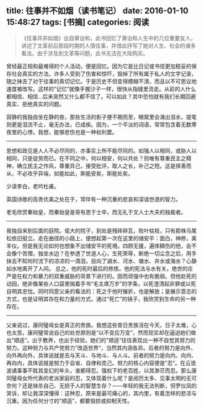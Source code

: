 title: 往事并不如烟（读书笔记）
date: 2016-01-10 15:48:27
tags: [书摘]
categories: 阅读
---

>《往事并非如烟》出自章诒和，此书回忆了章诒和人生中的几位重要友人，讲述了文革前后那段时期的人情往事，并借此抒写了她对人生、社会的诸多看法。由于涉及到文革等问题，此书无法在大陆购买。

曾经最正规和最难得的个人活动，便是回忆。因为它是比日记或书信更加稳妥的保存社会真实的方法。许多人受到了伤害和惊吓，毁掉了所有属于私人的文字记录，随之抹去了对于往事的真切记忆。于是历史不但变得模糊不清，而且以不可思议地速度被改写。这样的“记忆”就像手握沙子一样，很快从指缝里流走。从前的人什么都相信、相信...后来突然又什么都不信了。可以如此？其中恐怕就有我们长期回避真实、拒绝真实的问题。
<!--more-->

寂静的我独自坐在静的夜，那些生活的影子便不期而至，眼窝里会涌出泪水，提笔则更是泪流不止，毫无办法，已成疾。因为，一个平淡的词语，常常包含着无数寒夜里的心悸。我想，能够悲伤也是一种权利罢。
<hr/>

思想和政见是人人不必尽同的，亦事实上所不能尽同的。如强人以相同，或胁人以相同，只是徒劳而已。在不同之中，何以相安，何以共处？则唯有尊重民主之精神，确立民主之作风，尊重异己，接受批评，取人之长，补己之短。这是择善而从，不必攻乎异端，如能如此，斯能安矣，斯能处矣。

少读李白，老吟杜甫。

英国诗歌的高贵优美之处在于，常伴有一种沉重的悲哀和深谙世道的智力。

老毛欣赏秦始皇，而秦始皇是哥有恩于士卒，而无礼于文人士大夫的独裁者。

<hr/>

我独自来到后面的庭院。偌大的院子，到处是残砖碎瓦，败叶枯枝，只有那株马尾松依旧挺立。走在曲径的小路上，便想起第一次在这里的储安平：面白，神修，美丰仪。但是我无论如何也想象不出储安平的死境。四顾无援，遍体鳞伤的他，会不会像个苦僧，独坐水边？在参透了世道人心，生死荣辱，断绝一切尘念之后，用手抹去不知何时流下的凉凉的一滴泪，投向了湖水、河水、塘水、井水或海水？心静如水地离开了人间。
总之，他的死时最后的修炼。他的死法与水有关。绝世的庄严是在权力和暴力的双重威胁的背景下进行的。因而顽强中也有脆弱。但他赴死的动因，绝非像某些人口袋里揣着手书“毛主席万岁”的字条，以死澄清起非罪或以死自明其忠忱。同时同意父亲的看法的：死之于他时摧折，也是解放；是展示意志的方式，也是证明其存在和力量的方式。通过“死亡”的镜子，我欣赏到生命的另一种存在。


<hr/>

父亲说过，康同璧母女是真正的贵族。我想这些昔日贵族活在今天，日子太难，心也太苦。康同璧常说自己的处世原则是“以不变应万变”，然而现实却在逼迫她们做出“顺适“。出于教养，也出于经验，她们的”顺适“往往表现出一种不自觉其努力的努力。这种努力与共产党努力”改造世界“，当然其内涵各异。后者的努力是向外、向外再向外，具体说就是去与天斗、与地斗、与人斗。前者的努力是向内、向内、再向内，具体说就是努力于自省、自律和克己。努力的核心内容便是”忍“。在云诡波谲事事不胜其变幻的年头，谁都得忍。强权下的老百姓，以其渺茫而忍。那么康同璧母女所代表的老派家庭的忍，又体现着什么呢？是阅历太多、见事太明的无可奈何？还是抹杀自己、无损于人的智慧生存？——年轻的我无法判断，但罗仪凤的哭诉，却让我深深懂得：这种忍，原来是最可痛心的，其内里，有着怎样的悲凉与沉重。因为任何分寸的”顺适”，都要毁损或抑制天性。

